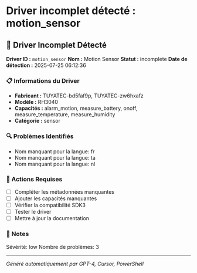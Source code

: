 # Driver incomplet détecté : motion_sensor

## 🚨 Driver Incomplet Détecté

**Driver ID :** `motion_sensor`
**Nom :** Motion Sensor
**Statut :** incomplete
**Date de détection :** 2025-07-25 06:12:36

### 📋 Informations du Driver
- **Fabricant :** TUYATEC-bd5faf9p, TUYATEC-zw6hxafz
- **Modèle :** RH3040
- **Capacités :** alarm_motion, measure_battery, onoff, measure_temperature, measure_humidity
- **Catégorie :** sensor

### 🔍 Problèmes Identifiés
- Nom manquant pour la langue: fr
- Nom manquant pour la langue: ta
- Nom manquant pour la langue: nl

### 🎯 Actions Requises
- [ ] Compléter les métadonnées manquantes
- [ ] Ajouter les capacités manquantes
- [ ] Vérifier la compatibilité SDK3
- [ ] Tester le driver
- [ ] Mettre à jour la documentation

### 📝 Notes
Sévérité: low
Nombre de problèmes: 3

---
*Généré automatiquement par GPT-4, Cursor, PowerShell*


